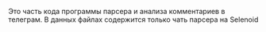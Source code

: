Это часть кода программы парсера и анализа комментариев в телеграм. В данных файлах содержится только чать парсера на Selenoid

